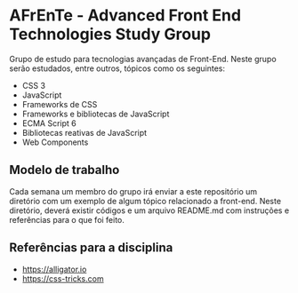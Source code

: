 # AFrEnTe - Advanced Front End Technologies Study Group

Grupo de estudo para tecnologias avançadas de Front-End. Neste grupo serão estudados, entre outros, tópicos como os seguintes:
- CSS 3
- JavaScript
- Frameworks de CSS
- Frameworks e bibliotecas de JavaScript
- ECMA Script 6
- Bibliotecas reativas de JavaScript
- Web Components

## Modelo de trabalho

Cada semana um membro do grupo irá enviar a este repositório um diretório com um exemplo de algum tópico relacionado a front-end. Neste diretório, deverá existir códigos e um arquivo README.md com instruções e referências para o que foi feito.

## Referências para a disciplina
- https://alligator.io
- https://css-tricks.com
